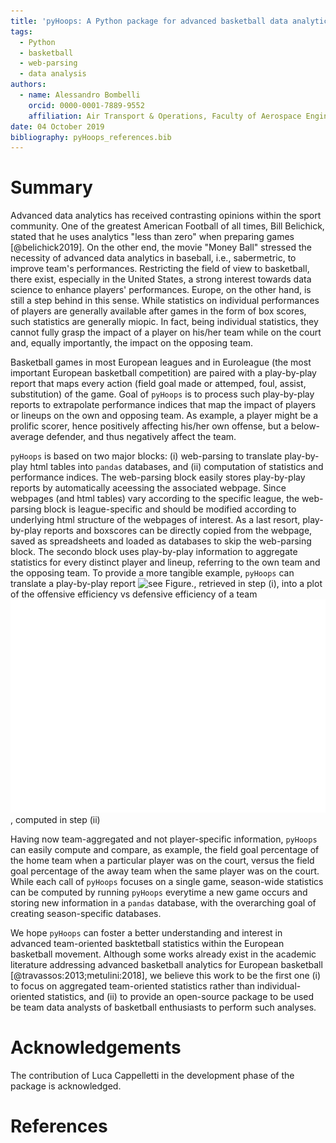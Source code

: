 ```yaml
---
title: 'pyHoops: A Python package for advanced basketball data analytics'
tags:
  - Python
  - basketball
  - web-parsing
  - data analysis
authors:
  - name: Alessandro Bombelli
    orcid: 0000-0001-7889-9552
    affiliation: Air Transport & Operations, Faculty of Aerospace Engineering, Delft University of Technology
date: 04 October 2019
bibliography: pyHoops_references.bib
---
```


# Summary

Advanced data analytics has received contrasting opinions within the sport community. One of the greatest American Football of all times, Bill Belichick, stated that he uses analytics "less than zero" when preparing games [@belichick2019]. On the other end, the movie "Money Ball" stressed the necessity of advanced data analytics in baseball, i.e., sabermetric, to improve team's performances. Restricting the field of view to basketball, there exist, especially in the United States, a strong interest towards data science to enhance players' performances. Europe, on the other hand, is still a step behind in this sense. While statistics on individual performances of players are generally available after games in the form of box scores, such statistics are generally miopic. In fact, being individual statistics, they cannot fully grasp the impact of a player on his/her team while on the court and, equally importantly, the impact on the opposing team.

Basketball games in most European leagues and in Euroleague (the most important European basketball competition) are paired with a play-by-play report that maps every action (field goal made or attemped, foul, assist, substitution) of the game. Goal of ``pyHoops`` is to process such play-by-play reports to extrapolate performance indices that map the impact of players or lineups on the own and opposing team. As example, a player might be a prolific scorer, hence positively affecting his/her own offense, but a below-average defender, and thus negatively affect the team.

``pyHoops`` is based on two major blocks: (i) web-parsing to translate play-by-play html tables into <code>pandas</code> databases, and (ii) computation of statistics and performance indices. The web-parsing block easily stores play-by-play reports by automatically aceessing the associated webpage. Since webpages (and html tables) vary according to the specific league, the web-parsing block is league-specific and should be modified according to underlying html structure of the webpages of interest. As a last resort, play-by-play reports and boxscores can be directly copied from the webpage, saved as spreadsheets and loaded as databases to skip the web-parsing block. The secondo block uses play-by-play information to aggregate statistics for every distinct player and lineup, referring to the own team and the opposing team. To provide a more tangible example, ``pyHoops`` can translate a play-by-play report ![see Figure.](figure.png), retrieved in step (i), into a plot of the offensive efficiency vs defensive efficiency of a team ![see Figure.](fgp_perLineup_a|xarmaniexchangemilano.png), computed in step (ii)  

Having now team-aggregated and not player-specific information, ``pyHoops`` can easily compute and compare, as example, the field goal percentage of the home team when a particular player was on the court, versus the field goal percentage of the away team when the same player was on the court. While each call of ``pyHoops`` focuses on a single game, season-wide statistics can be computed by running ``pyHoops`` everytime a new game occurs and storing new information in a <code>pandas</code> database, with the overarching goal of creating season-specific databases.

We hope ``pyHoops`` can foster a better understanding and interest in advanced team-oriented basktetball statistics within the European basketball movement. Although some works already exist in the academic literature addressing advanced basketball analytics for European basketball [@travassos:2013;metulini:2018], we believe this work to be the first one (i) to focus on aggregated team-oriented statistics rather than individual-oriented statistics, and (ii) to provide an open-source package to be used be team data analysts of basketball enthusiasts to perform such analyses.      


# Acknowledgements

The contribution of Luca Cappelletti in the development phase of the package is acknowledged.

# References


